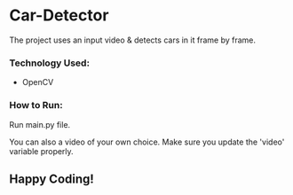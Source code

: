 # Car-Detector

The project uses an input video & detects cars in it frame by frame.

### Technology Used:
- OpenCV

### How to Run:
Run main.py file.

You can also a video of your own choice. Make sure you update the 'video' variable properly.

## Happy Coding!

